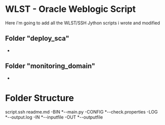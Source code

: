 # WLST - Oracle Weblogic Script

Here i'm going to add all the WLST/SSH Jython scripts i wrote and modified

## Folder "deploy_sca"
*

## Folder "monitoring_domain"
*


# Folder Structure
script.ssh
readme.md
-BIN
*--main.py
-CONFIG
*--check.properties
-LOG
*--output.log
-IN
*--inputfile
-OUT
*--outputfile
